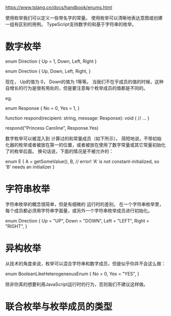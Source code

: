 https://www.tslang.cn/docs/handbook/enums.html

使用枚举我们可以定义一些带名字的常量。 使用枚举可以清晰地表达意图或创建一组有区别的用例。 TypeScript支持数字的和基于字符串的枚举。

# 数字枚举
enum Direction {
    Up = 1,
    Down,
    Left,
    Right
}

enum Direction {
    Up,
    Down,
    Left,
    Right,
}

现在， Up的值为 0， Down的值为 1等等。 当我们不在乎成员的值的时候，这种自增长的行为是很有用处的，但是要注意每个枚举成员的值都是不同的。

eg.

enum Response {
    No = 0,
    Yes = 1,
}

function respond(recipient: string, message: Response): void {
    // ...
}

respond("Princess Caroline", Response.Yes)

数字枚举可以被混入到 计算过的和常量成员（如下所示）。 简短地说，不带初始化器的枚举或者被放在第一的位置，或者被放在使用了数字常量或其它常量初始化了的枚举后面。 换句话说，下面的情况是不被允许的：

enum E {
    A = getSomeValue(),
    B, // error! 'A' is not constant-initialized, so 'B' needs an initializer
}

# 字符串枚举
字符串枚举的概念很简单，但是有细微的 运行时的差别。 在一个字符串枚举里，每个成员都必须用字符串字面量，或另外一个字符串枚举成员进行初始化。

enum Direction {
    Up = "UP",
    Down = "DOWN",
    Left = "LEFT",
    Right = "RIGHT",
}

# 异构枚举

从技术的角度来说，枚举可以混合字符串和数字成员，但是似乎你并不会这么做：

enum BooleanLikeHeterogeneousEnum {
    No = 0,
    Yes = "YES",
}

除非你真的想要利用JavaScript运行时的行为，否则我们不建议这样做。

# 联合枚举与枚举成员的类型

